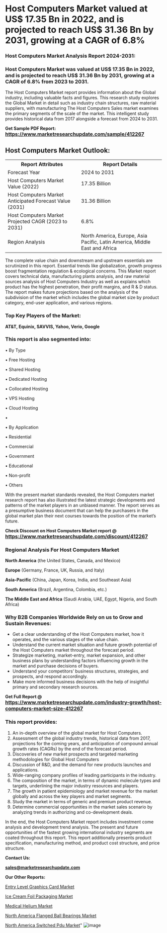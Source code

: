# Host Computers Market valued at US$ 17.35 Bn in 2022, and is projected to reach US$ 31.36 Bn by 2031, growing at a CAGR of 6.8%

<strong><h3>Host Computers Market Analysis Report 2024-2031:</h3></strong>

<strong><h3>Host Computers Market was valued at US$ 17.35 Bn in 2022, and is projected to reach US$ 31.36 Bn by 2031, growing at a CAGR of 6.8% from 2023 to 2031.</h3></strong>

The Host Computers Market report provides information about the Global industry, including valuable facts and figures. This research study explores the Global Market in detail such as industry chain structures, raw material suppliers, with manufacturing The Host Computers Sales market examines the primary segments of the scale of the market. This intelligent study provides historical data from 2017 alongside a forecast from 2024 to 2031.

<strong>Get Sample PDF Report: <a href=https://www.marketresearchupdate.com/sample/412267><font size=3 color=#0000ff>https://www.marketresearchupdate.com/sample/412267</font></a></strong>

<html>
<body>

<h2>Host Computers Market Outlook:</h2>

<table>
  <tr>
    <th>Report Attributes</th>
    <th>Report Details</th>
  </tr>
  <tr>
    <td>Forecast Year</td>
    <td>2024 to 2031</td>
  </tr>
  <tr>
    <td>Host Computers Market Value (2022)</td>
    <td>17.35 Billion</td>
  </tr>
  <tr>
    <td>Host Computers Market Anticipated Forecast Value (2031)</td>
    <td>31.36 Billion</td>
  </tr>
  <tr>
    <td>Host Computers Market Projected CAGR (2023 to 2031)</td>
    <td>6.8%</td>
  </tr>
  <tr>
    <td>Region Analysis</td>
    <td>North America, Europe, Asia Pacific, Latin America, Middle East and Africa</td>
  </tr>
</table>

</body>
</html>

The complete value chain and downstream and upstream essentials are scrutinized in this report. Essential trends like globalization, growth progress boost fragmentation regulation &amp; ecological concerns. This Market report covers technical data, manufacturing plants analysis, and raw material sources analysis of Host Computers Industry as well as explains which product has the highest penetration, their profit margins, and R & D status. The report makes future projections based on the analysis of the subdivision of the market which includes the global market size by product category, end-user application, and various regions.

<strong><h3>Top Key Players of the Market:</h3></strong>

<strong>AT&T, Equinix, SAVVIS, Yahoo, Verio, Google</strong>

<strong><h3>This report is also segmented into:</h3></strong>

• By Type

• Free Hosting

• Shared Hosting

• Dedicated Hosting

• Collocated Hosting

• VPS Hosting

• Cloud Hosting

• 

• By Application

• Residential

• Commercial

• Government

• Educational

• Non-profit

• Others

With the present market standards revealed, the Host Computers market research report has also illustrated the latest strategic developments and patterns of the market players in an unbiased manner. The report serves as a presumptive business document that can help the purchasers in the global market plan their next courses towards the position of the market’s future.

<strong>Check Discount on Host Computers Market report @ <a href=https://www.marketresearchupdate.com/discount/412267><font size=3 color=#0000ff>https://www.marketresearchupdate.com/discount/412267</font></a></strong>

<strong><h3>Regional Analysis For Host Computers Market</h3></strong>

<strong>North America</strong> (the United States, Canada, and Mexico)

<strong>Europe</strong> (Germany, France, UK, Russia, and Italy)

<strong>Asia-Pacific</strong> (China, Japan, Korea, India, and Southeast Asia)

<strong>South America</strong> (Brazil, Argentina, Colombia, etc.)

<strong>The Middle East and Africa</strong> (Saudi Arabia, UAE, Egypt, Nigeria, and South Africa)

<strong><h3>Why B2B Companies Worldwide Rely on us to Grow and Sustain Revenues:</h3></strong>
<ul>
  <li>Get a clear understanding of the Host Computers market, how it operates, and the various stages of the value chain.</li>
  <li>Understand the current market situation and future growth potential of the Host Computers market throughout the forecast period.</li>
  <li>Strategize marketing, market-entry, market expansion, and other business plans by understanding factors influencing growth in the market and purchase decisions of buyers.</li>
  <li>Understand your competitors’ business structures, strategies, and prospects, and respond accordingly.</li>
  <li>Make more informed business decisions with the help of insightful primary and secondary research sources.</li>
</ul>

<strong>Get Full Report @ <a href=https://www.marketresearchupdate.com/industry-growth/host-computers-market-size-412267><font size=3 color=#0000ff>https://www.marketresearchupdate.com/industry-growth/host-computers-market-size-412267</font></a></strong>

<strong><h3>This report provides:</h3></strong>
<ol>
  <li>An in-depth overview of the global market for Host Computers.</li>
  <li>Assessment of the global industry trends, historical data from 2017, projections for the coming years, and anticipation of compound annual growth rates (CAGRs) by the end of the forecast period.</li>
  <li>Discoveries of new market prospects and targeted marketing methodologies for Global Host Computers</li>
  <li>Discussion of R&amp;D, and the demand for new products launches and applications.</li>
  <li>Wide-ranging company profiles of leading participants in the industry.</li>
  <li>The composition of the market, in terms of dynamic molecule types and targets, underlining the major industry resources and players.</li>
  <li>The growth in patient epidemiology and market revenue for the market globally and across the key players and market segments.</li>
  <li>Study the market in terms of generic and premium product revenue.</li>
  <li>Determine commercial opportunities in the market sales scenario by analyzing trends in authorizing and co-development deals.</li>
</ol>

In the end, the Host Computers Market report includes investment come analysis and development trend analysis. The present and future opportunities of the fastest growing international industry segments are coated throughout this report. This report additionally presents product specification, manufacturing method, and product cost structure, and price structure.

<strong>Contact Us:</strong>

<strong>sales@marketresearchupdate.com</strong>

<strong>Our Other Reports:</strong>

<a href=https://www.linkedin.com/pulse/entry-level-graphics-card-market-witness-huge>Entry Level Graphics Card Market</a>

<a href=https://www.linkedin.com/pulse/ice-cream-foil-packaging-market-2023-top-key>Ice Cream Foil Packaging Market</a>

<a href=https://www.linkedin.com/pulse/medical-helium-market-2023-remarking-enormous>Medical Helium Market</a>

<a href=https://www.linkedin.com/pulse/north-america-flanged-ball-bearings-market>North America Flanged Ball Bearings Market</a>

<a href=https://www.linkedin.com/pulse/north-america-switched-pdu-market-growing-rapidly>North America Switched Pdu Market</a>"
![image](https://github.com/Ankan-2/Market-Research-News/assets/158291571/0f4c9cd1-b387-4cec-83b9-3b20ee94ae53)
